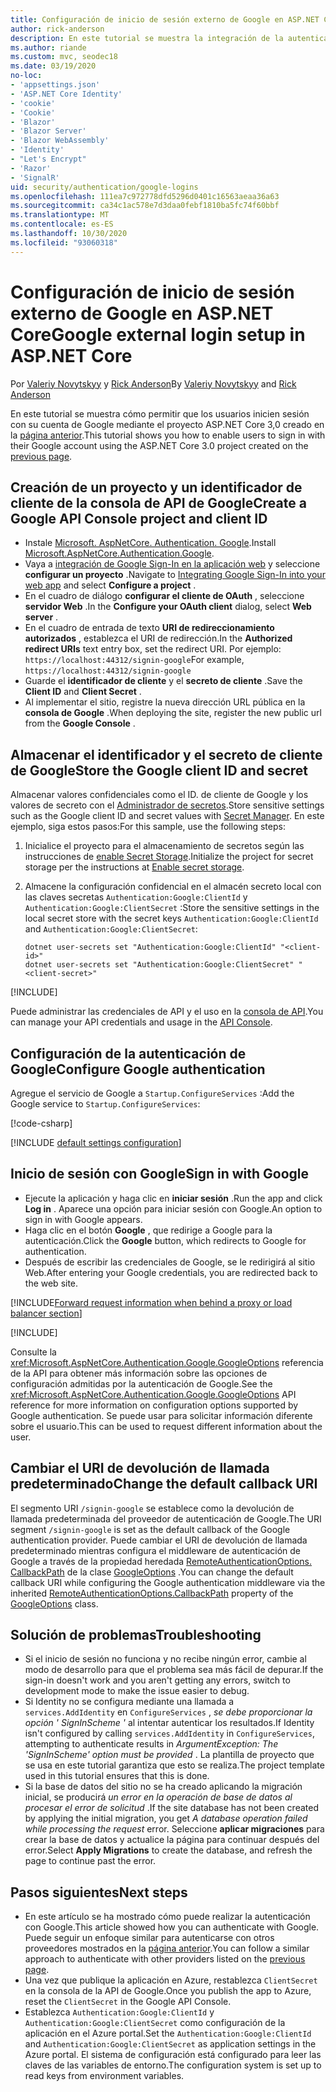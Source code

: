 ```yaml
---
title: Configuración de inicio de sesión externo de Google en ASP.NET Core
author: rick-anderson
description: En este tutorial se muestra la integración de la autenticación de usuarios de cuentas de Google en una aplicación ASP.NET Core existente.
ms.author: riande
ms.custom: mvc, seodec18
ms.date: 03/19/2020
no-loc:
- 'appsettings.json'
- 'ASP.NET Core Identity'
- 'cookie'
- 'Cookie'
- 'Blazor'
- 'Blazor Server'
- 'Blazor WebAssembly'
- 'Identity'
- "Let's Encrypt"
- 'Razor'
- 'SignalR'
uid: security/authentication/google-logins
ms.openlocfilehash: 111ea7c972778dfd5296d0401c16563aeaa36a63
ms.sourcegitcommit: ca34c1ac578e7d3daa0febf1810ba5fc74f60bbf
ms.translationtype: MT
ms.contentlocale: es-ES
ms.lasthandoff: 10/30/2020
ms.locfileid: "93060318"
---
```

# <a name="google-external-login-setup-in-aspnet-core"></a><span data-ttu-id="dcba0-103">Configuración de inicio de sesión externo de Google en ASP.NET Core</span><span class="sxs-lookup"><span data-stu-id="dcba0-103">Google external login setup in ASP.NET Core</span></span>

<span data-ttu-id="dcba0-104">Por [Valeriy Novytskyy](https://github.com/01binary) y [Rick Anderson](https://twitter.com/RickAndMSFT)</span><span class="sxs-lookup"><span data-stu-id="dcba0-104">By [Valeriy Novytskyy](https://github.com/01binary) and [Rick Anderson](https://twitter.com/RickAndMSFT)</span></span>

<span data-ttu-id="dcba0-105">En este tutorial se muestra cómo permitir que los usuarios inicien sesión con su cuenta de Google mediante el proyecto ASP.NET Core 3,0 creado en la [página anterior](xref:security/authentication/social/index).</span><span class="sxs-lookup"><span data-stu-id="dcba0-105">This tutorial shows you how to enable users to sign in with their Google account using the ASP.NET Core 3.0 project created on the [previous page](xref:security/authentication/social/index).</span></span>

## <a name="create-a-google-api-console-project-and-client-id"></a><span data-ttu-id="dcba0-106">Creación de un proyecto y un identificador de cliente de la consola de API de Google</span><span class="sxs-lookup"><span data-stu-id="dcba0-106">Create a Google API Console project and client ID</span></span>

* <span data-ttu-id="dcba0-107">Instale [Microsoft. AspNetCore. Authentication. Google](https://www.nuget.org/packages/Microsoft.AspNetCore.Authentication.Google).</span><span class="sxs-lookup"><span data-stu-id="dcba0-107">Install [Microsoft.AspNetCore.Authentication.Google](https://www.nuget.org/packages/Microsoft.AspNetCore.Authentication.Google).</span></span>
* <span data-ttu-id="dcba0-108">Vaya a [integración de Google Sign-In en la aplicación web](https://developers.google.com/identity/sign-in/web/sign-in) y seleccione **configurar un proyecto** .</span><span class="sxs-lookup"><span data-stu-id="dcba0-108">Navigate to [Integrating Google Sign-In into your web app](https://developers.google.com/identity/sign-in/web/sign-in) and select **Configure a project** .</span></span>
* <span data-ttu-id="dcba0-109">En el cuadro de diálogo **configurar el cliente de OAuth** , seleccione **servidor Web** .</span><span class="sxs-lookup"><span data-stu-id="dcba0-109">In the **Configure your OAuth client** dialog, select **Web server** .</span></span>
* <span data-ttu-id="dcba0-110">En el cuadro de entrada de texto **URI de redireccionamiento autorizados** , establezca el URI de redirección.</span><span class="sxs-lookup"><span data-stu-id="dcba0-110">In the **Authorized redirect URIs** text entry box, set the redirect URI.</span></span> <span data-ttu-id="dcba0-111">Por ejemplo: `https://localhost:44312/signin-google`</span><span class="sxs-lookup"><span data-stu-id="dcba0-111">For example, `https://localhost:44312/signin-google`</span></span>
* <span data-ttu-id="dcba0-112">Guarde el **identificador de cliente** y el **secreto de cliente** .</span><span class="sxs-lookup"><span data-stu-id="dcba0-112">Save the **Client ID** and **Client Secret** .</span></span>
* <span data-ttu-id="dcba0-113">Al implementar el sitio, registre la nueva dirección URL pública en la **consola de Google** .</span><span class="sxs-lookup"><span data-stu-id="dcba0-113">When deploying the site, register the new public url from the **Google Console** .</span></span>

## <a name="store-the-google-client-id-and-secret"></a><span data-ttu-id="dcba0-114">Almacenar el identificador y el secreto de cliente de Google</span><span class="sxs-lookup"><span data-stu-id="dcba0-114">Store the Google client ID and secret</span></span>

<span data-ttu-id="dcba0-115">Almacenar valores confidenciales como el ID. de cliente de Google y los valores de secreto con el [Administrador de secretos](xref:security/app-secrets).</span><span class="sxs-lookup"><span data-stu-id="dcba0-115">Store sensitive settings such as the Google client ID and secret values with [Secret Manager](xref:security/app-secrets).</span></span> <span data-ttu-id="dcba0-116">En este ejemplo, siga estos pasos:</span><span class="sxs-lookup"><span data-stu-id="dcba0-116">For this sample, use the following steps:</span></span>

1. <span data-ttu-id="dcba0-117">Inicialice el proyecto para el almacenamiento de secretos según las instrucciones de [enable Secret Storage](xref:security/app-secrets#enable-secret-storage).</span><span class="sxs-lookup"><span data-stu-id="dcba0-117">Initialize the project for secret storage per the instructions at [Enable secret storage](xref:security/app-secrets#enable-secret-storage).</span></span>
1. <span data-ttu-id="dcba0-118">Almacene la configuración confidencial en el almacén secreto local con las claves secretas `Authentication:Google:ClientId` y `Authentication:Google:ClientSecret` :</span><span class="sxs-lookup"><span data-stu-id="dcba0-118">Store the sensitive settings in the local secret store with the secret keys `Authentication:Google:ClientId` and `Authentication:Google:ClientSecret`:</span></span>

    ```dotnetcli
    dotnet user-secrets set "Authentication:Google:ClientId" "<client-id>"
    dotnet user-secrets set "Authentication:Google:ClientSecret" "<client-secret>"
    ```

[!INCLUDE[](~/includes/environmentVarableColon.md)]

<span data-ttu-id="dcba0-119">Puede administrar las credenciales de API y el uso en la [consola de API](https://console.developers.google.com/apis/dashboard).</span><span class="sxs-lookup"><span data-stu-id="dcba0-119">You can manage your API credentials and usage in the [API Console](https://console.developers.google.com/apis/dashboard).</span></span>

## <a name="configure-google-authentication"></a><span data-ttu-id="dcba0-120">Configuración de la autenticación de Google</span><span class="sxs-lookup"><span data-stu-id="dcba0-120">Configure Google authentication</span></span>

<span data-ttu-id="dcba0-121">Agregue el servicio de Google a `Startup.ConfigureServices` :</span><span class="sxs-lookup"><span data-stu-id="dcba0-121">Add the Google service to `Startup.ConfigureServices`:</span></span>

[!code-csharp[](~/security/authentication/social/social-code/3.x/StartupGoogle3x.cs?highlight=11-19)]

[!INCLUDE [default settings configuration](includes/default-settings2-2.md)]

## <a name="sign-in-with-google"></a><span data-ttu-id="dcba0-122">Inicio de sesión con Google</span><span class="sxs-lookup"><span data-stu-id="dcba0-122">Sign in with Google</span></span>

* <span data-ttu-id="dcba0-123">Ejecute la aplicación y haga clic en **iniciar sesión** .</span><span class="sxs-lookup"><span data-stu-id="dcba0-123">Run the app and click **Log in** .</span></span> <span data-ttu-id="dcba0-124">Aparece una opción para iniciar sesión con Google.</span><span class="sxs-lookup"><span data-stu-id="dcba0-124">An option to sign in with Google appears.</span></span>
* <span data-ttu-id="dcba0-125">Haga clic en el botón **Google** , que redirige a Google para la autenticación.</span><span class="sxs-lookup"><span data-stu-id="dcba0-125">Click the **Google** button, which redirects to Google for authentication.</span></span>
* <span data-ttu-id="dcba0-126">Después de escribir las credenciales de Google, se le redirigirá al sitio Web.</span><span class="sxs-lookup"><span data-stu-id="dcba0-126">After entering your Google credentials, you are redirected back to the web site.</span></span>

[!INCLUDE[Forward request information when behind a proxy or load balancer section](includes/forwarded-headers-middleware.md)]

[!INCLUDE[](includes/chain-auth-providers.md)]

<span data-ttu-id="dcba0-127">Consulte la <xref:Microsoft.AspNetCore.Authentication.Google.GoogleOptions> referencia de la API para obtener más información sobre las opciones de configuración admitidas por la autenticación de Google.</span><span class="sxs-lookup"><span data-stu-id="dcba0-127">See the <xref:Microsoft.AspNetCore.Authentication.Google.GoogleOptions> API reference for more information on configuration options supported by Google authentication.</span></span> <span data-ttu-id="dcba0-128">Se puede usar para solicitar información diferente sobre el usuario.</span><span class="sxs-lookup"><span data-stu-id="dcba0-128">This can be used to request different information about the user.</span></span>

## <a name="change-the-default-callback-uri"></a><span data-ttu-id="dcba0-129">Cambiar el URI de devolución de llamada predeterminado</span><span class="sxs-lookup"><span data-stu-id="dcba0-129">Change the default callback URI</span></span>

<span data-ttu-id="dcba0-130">El segmento URI `/signin-google` se establece como la devolución de llamada predeterminada del proveedor de autenticación de Google.</span><span class="sxs-lookup"><span data-stu-id="dcba0-130">The URI segment `/signin-google` is set as the default callback of the Google authentication provider.</span></span> <span data-ttu-id="dcba0-131">Puede cambiar el URI de devolución de llamada predeterminado mientras configura el middleware de autenticación de Google a través de la propiedad heredada [RemoteAuthenticationOptions. CallbackPath](/dotnet/api/microsoft.aspnetcore.authentication.remoteauthenticationoptions.callbackpath) de la clase [GoogleOptions](/dotnet/api/microsoft.aspnetcore.authentication.google.googleoptions) .</span><span class="sxs-lookup"><span data-stu-id="dcba0-131">You can change the default callback URI while configuring the Google authentication middleware via the inherited [RemoteAuthenticationOptions.CallbackPath](/dotnet/api/microsoft.aspnetcore.authentication.remoteauthenticationoptions.callbackpath) property of the [GoogleOptions](/dotnet/api/microsoft.aspnetcore.authentication.google.googleoptions) class.</span></span>

## <a name="troubleshooting"></a><span data-ttu-id="dcba0-132">Solución de problemas</span><span class="sxs-lookup"><span data-stu-id="dcba0-132">Troubleshooting</span></span>

* <span data-ttu-id="dcba0-133">Si el inicio de sesión no funciona y no recibe ningún error, cambie al modo de desarrollo para que el problema sea más fácil de depurar.</span><span class="sxs-lookup"><span data-stu-id="dcba0-133">If the sign-in doesn't work and you aren't getting any errors, switch to development mode to make the issue easier to debug.</span></span>
* <span data-ttu-id="dcba0-134">Si Identity no se configura mediante una llamada a `services.AddIdentity` en `ConfigureServices` , *se debe proporcionar la opción ' SignInScheme '* al intentar autenticar los resultados.</span><span class="sxs-lookup"><span data-stu-id="dcba0-134">If Identity isn't configured by calling `services.AddIdentity` in `ConfigureServices`, attempting to authenticate results in *ArgumentException: The 'SignInScheme' option must be provided* .</span></span> <span data-ttu-id="dcba0-135">La plantilla de proyecto que se usa en este tutorial garantiza que esto se realiza.</span><span class="sxs-lookup"><span data-stu-id="dcba0-135">The project template used in this tutorial ensures that this is done.</span></span>
* <span data-ttu-id="dcba0-136">Si la base de datos del sitio no se ha creado aplicando la migración inicial, se producirá *un error en la operación de base de datos al procesar el error de solicitud* .</span><span class="sxs-lookup"><span data-stu-id="dcba0-136">If the site database has not been created by applying the initial migration, you get *A database operation failed while processing the request* error.</span></span> <span data-ttu-id="dcba0-137">Seleccione **aplicar migraciones** para crear la base de datos y actualice la página para continuar después del error.</span><span class="sxs-lookup"><span data-stu-id="dcba0-137">Select **Apply Migrations** to create the database, and refresh the page to continue past the error.</span></span>

## <a name="next-steps"></a><span data-ttu-id="dcba0-138">Pasos siguientes</span><span class="sxs-lookup"><span data-stu-id="dcba0-138">Next steps</span></span>

* <span data-ttu-id="dcba0-139">En este artículo se ha mostrado cómo puede realizar la autenticación con Google.</span><span class="sxs-lookup"><span data-stu-id="dcba0-139">This article showed how you can authenticate with Google.</span></span> <span data-ttu-id="dcba0-140">Puede seguir un enfoque similar para autenticarse con otros proveedores mostrados en la [página anterior](xref:security/authentication/social/index).</span><span class="sxs-lookup"><span data-stu-id="dcba0-140">You can follow a similar approach to authenticate with other providers listed on the [previous page](xref:security/authentication/social/index).</span></span>
* <span data-ttu-id="dcba0-141">Una vez que publique la aplicación en Azure, restablezca `ClientSecret` en la consola de la API de Google.</span><span class="sxs-lookup"><span data-stu-id="dcba0-141">Once you publish the app to Azure, reset the `ClientSecret` in the Google API Console.</span></span>
* <span data-ttu-id="dcba0-142">Establezca `Authentication:Google:ClientId` y `Authentication:Google:ClientSecret` como configuración de la aplicación en el Azure portal.</span><span class="sxs-lookup"><span data-stu-id="dcba0-142">Set the `Authentication:Google:ClientId` and `Authentication:Google:ClientSecret` as application settings in the Azure portal.</span></span> <span data-ttu-id="dcba0-143">El sistema de configuración está configurado para leer las claves de las variables de entorno.</span><span class="sxs-lookup"><span data-stu-id="dcba0-143">The configuration system is set up to read keys from environment variables.</span></span>
